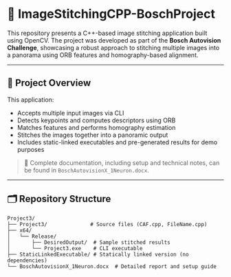 # 📌 ImageStitchingCPP-BoschProject

This repository presents a C++-based image stitching application built using OpenCV. The project was developed as part of the **Bosch Autovision Challenge**, showcasing a robust approach to stitching multiple images into a panorama using ORB features and homography-based alignment.

---

## 🧠 Project Overview

This application:
- Accepts multiple input images via CLI
- Detects keypoints and computes descriptors using ORB
- Matches features and performs homography estimation
- Stitches the images together into a panoramic output
- Includes static-linked executables and pre-generated results for demo purposes

> 📄 Complete documentation, including setup and technical notes, can be found in `BoschAutovisionX_1Neuron.docx`.

---

## 🗂️ Repository Structure

```plaintext
Project3/
├── Project3/              # Source files (CAF.cpp, FileName.cpp)
├── x64/
│   └── Release/
│       ├── DesiredOutput/  # Sample stitched results
│       └── Project3.exe    # CLI executable
├── StaticLinkedExecutable/ # Statically linked version (no dependencies)
└── BoschAutovisionX_1Neuron.docx  # Detailed report and setup guide

